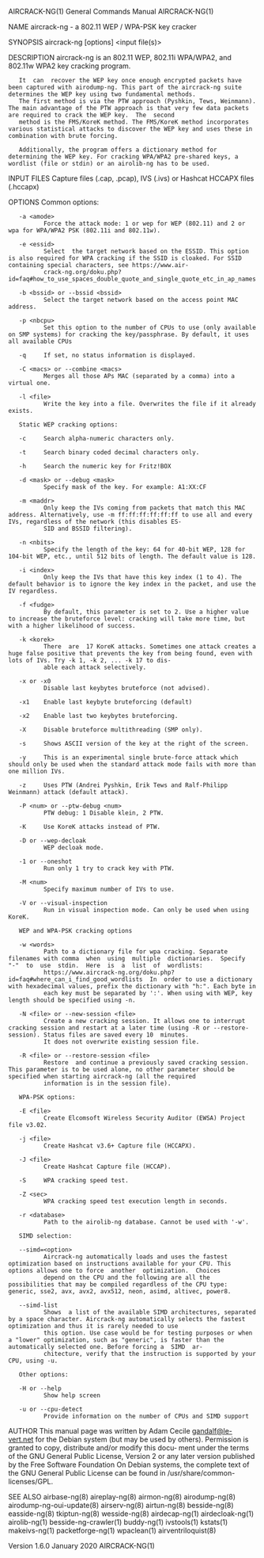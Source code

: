 AIRCRACK-NG(1)                                                                      General Commands Manual                                                                      AIRCRACK-NG(1)

NAME
       aircrack-ng - a 802.11 WEP / WPA-PSK key cracker

SYNOPSIS
       aircrack-ng [options] <input file(s)>

DESCRIPTION
       aircrack-ng is an 802.11 WEP, 802.11i WPA/WPA2, and 802.11w WPA2 key cracking program.

       It  can  recover the WEP key once enough encrypted packets have been captured with airodump-ng. This part of the aircrack-ng suite determines the WEP key using two fundamental methods.
       The first method is via the PTW approach (Pyshkin, Tews, Weinmann). The main advantage of the PTW approach is that very few data packets are required to crack the WEP key.  The  second
       method is the FMS/KoreK method. The FMS/KoreK method incorporates various statistical attacks to discover the WEP key and uses these in combination with brute forcing.

       Additionally, the program offers a dictionary method for determining the WEP key. For cracking WPA/WPA2 pre-shared keys, a wordlist (file or stdin) or an airolib-ng has to be used.

INPUT FILES
       Capture files (.cap, .pcap), IVS (.ivs) or Hashcat HCCAPX files (.hccapx)

OPTIONS
       Common options:

       -a <amode>
              Force the attack mode: 1 or wep for WEP (802.11) and 2 or wpa for WPA/WPA2 PSK (802.11i and 802.11w).

       -e <essid>
              Select  the target network based on the ESSID. This option is also required for WPA cracking if the SSID is cloaked. For SSID containing special characters, see https://www.air‐
              crack-ng.org/doku.php?id=faq#how_to_use_spaces_double_quote_and_single_quote_etc_in_ap_names

       -b <bssid> or --bssid <bssid>
              Select the target network based on the access point MAC address.

       -p <nbcpu>
              Set this option to the number of CPUs to use (only available on SMP systems) for cracking the key/passphrase. By default, it uses all available CPUs

       -q     If set, no status information is displayed.

       -C <macs> or --combine <macs>
              Merges all those APs MAC (separated by a comma) into a virtual one.

       -l <file>
              Write the key into a file. Overwrites the file if it already exists.

       Static WEP cracking options:

       -c     Search alpha-numeric characters only.

       -t     Search binary coded decimal characters only.

       -h     Search the numeric key for Fritz!BOX

       -d <mask> or --debug <mask>
              Specify mask of the key. For example: A1:XX:CF

       -m <maddr>
              Only keep the IVs coming from packets that match this MAC address. Alternatively, use -m ff:ff:ff:ff:ff:ff to use all and every IVs, regardless of the network (this disables ES‐
              SID and BSSID filtering).

       -n <nbits>
              Specify the length of the key: 64 for 40-bit WEP, 128 for 104-bit WEP, etc., until 512 bits of length. The default value is 128.

       -i <index>
              Only keep the IVs that have this key index (1 to 4). The default behavior is to ignore the key index in the packet, and use the IV regardless.

       -f <fudge>
              By default, this parameter is set to 2. Use a higher value to increase the bruteforce level: cracking will take more time, but with a higher likelihood of success.

       -k <korek>
              There  are  17 KoreK attacks. Sometimes one attack creates a huge false positive that prevents the key from being found, even with lots of IVs. Try -k 1, -k 2, ... -k 17 to dis‐
              able each attack selectively.

       -x or -x0
              Disable last keybytes bruteforce (not advised).

       -x1    Enable last keybyte bruteforcing (default)

       -x2    Enable last two keybytes bruteforcing.

       -X     Disable bruteforce multithreading (SMP only).

       -s     Shows ASCII version of the key at the right of the screen.

       -y     This is an experimental single brute-force attack which should only be used when the standard attack mode fails with more than one million IVs.

       -z     Uses PTW (Andrei Pyshkin, Erik Tews and Ralf-Philipp Weinmann) attack (default attack).

       -P <num> or --ptw-debug <num>
              PTW debug: 1 Disable klein, 2 PTW.

       -K     Use KoreK attacks instead of PTW.

       -D or --wep-decloak
              WEP decloak mode.

       -1 or --oneshot
              Run only 1 try to crack key with PTW.

       -M <num>
              Specify maximum number of IVs to use.

       -V or --visual-inspection
              Run in visual inspection mode. Can only be used when using KoreK.

       WEP and WPA-PSK cracking options

       -w <words>
              Path to a dictionary file for wpa cracking. Separate filenames with comma  when  using  multiple  dictionaries.  Specify  "-"  to  use  stdin.  Here  is  a  list  of  wordlists:
              https://www.aircrack-ng.org/doku.php?id=faq#where_can_i_find_good_wordlists  In  order to use a dictionary with hexadecimal values, prefix the dictionary with "h:". Each byte in
              each key must be separated by ':'. When using with WEP, key length should be specified using -n.

       -N <file> or --new-session <file>
              Create a new cracking session. It allows one to interrupt cracking session and restart at a later time (using -R or --restore-session). Status files are saved every 10  minutes.
              It does not overwrite existing session file.

       -R <file> or --restore-session <file>
              Restore  and continue a previously saved cracking session. This parameter is to be used alone, no other parameter should be specified when starting aircrack-ng (all the required
              information is in the session file).

       WPA-PSK options:

       -E <file>
              Create Elcomsoft Wireless Security Auditor (EWSA) Project file v3.02.

       -j <file>
              Create Hashcat v3.6+ Capture file (HCCAPX).

       -J <file>
              Create Hashcat Capture file (HCCAP).

       -S     WPA cracking speed test.

       -Z <sec>
              WPA cracking speed test execution length in seconds.

       -r <database>
              Path to the airolib-ng database. Cannot be used with '-w'.

       SIMD selection:

       --simd=<option>
              Aircrack-ng automatically loads and uses the fastest optimization based on instructions available for your CPU. This options allows one to force  another  optimization.  Choices
              depend on the CPU and the following are all the possibilities that may be compiled regardless of the CPU type: generic, sse2, avx, avx2, avx512, neon, asimd, altivec, power8.

       --simd-list
              Shows  a list of the available SIMD architectures, separated by a space character. Aircrack-ng automatically selects the fastest optimization and thus it is rarely needed to use
              this option. Use case would be for testing purposes or when a "lower" optimization, such as "generic", is faster than the automatically selected one. Before forcing a  SIMD  ar‐
              chitecture, verify that the instruction is supported by your CPU, using -u.

       Other options:

       -H or --help
              Show help screen

       -u or --cpu-detect
              Provide information on the number of CPUs and SIMD support

AUTHOR
       This manual page was written by Adam Cecile <gandalf@le-vert.net> for the Debian system (but may be used by others).  Permission is granted to copy, distribute and/or modify this docu‐
       ment under the terms of the GNU General Public License, Version 2 or any later version published by the Free Software Foundation On Debian systems, the complete text of the GNU General
       Public License can be found in /usr/share/common-licenses/GPL.

SEE ALSO
       airbase-ng(8)
       aireplay-ng(8)
       airmon-ng(8)
       airodump-ng(8)
       airodump-ng-oui-update(8)
       airserv-ng(8)
       airtun-ng(8)
       besside-ng(8)
       easside-ng(8)
       tkiptun-ng(8)
       wesside-ng(8)
       airdecap-ng(1)
       airdecloak-ng(1)
       airolib-ng(1)
       besside-ng-crawler(1)
       buddy-ng(1)
       ivstools(1)
       kstats(1)
       makeivs-ng(1)
       packetforge-ng(1)
       wpaclean(1)
       airventriloquist(8)

Version 1.6.0                                                                             January 2020                                                                           AIRCRACK-NG(1)
